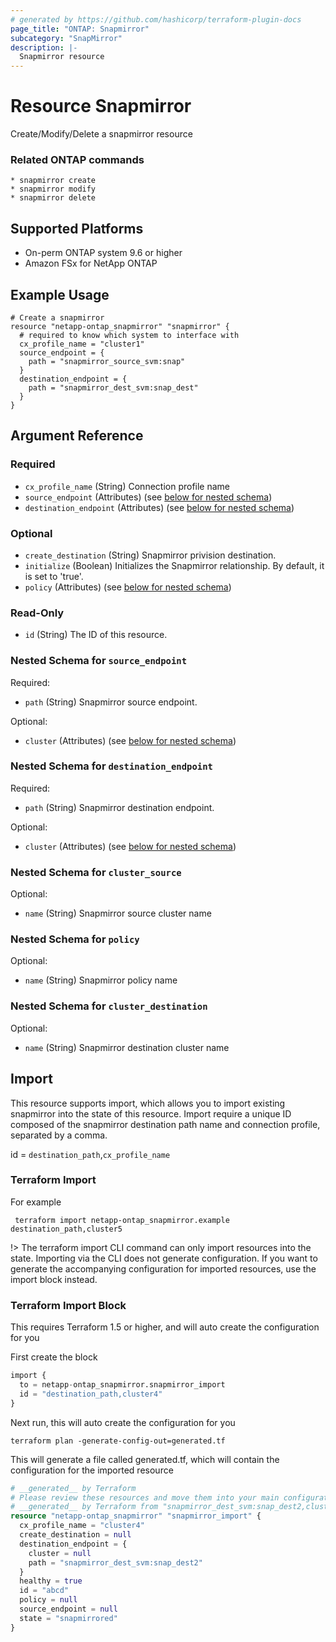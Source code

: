```yaml
---
# generated by https://github.com/hashicorp/terraform-plugin-docs
page_title: "ONTAP: Snapmirror"
subcategory: "SnapMirror"
description: |-
  Snapmirror resource
---
```


# Resource Snapmirror
Create/Modify/Delete a snapmirror resource

### Related ONTAP commands
```commandline
* snapmirror create
* snapmirror modify
* snapmirror delete
```

## Supported Platforms
* On-perm ONTAP system 9.6 or higher
* Amazon FSx for NetApp ONTAP

## Example Usage
```
# Create a snapmirror
resource "netapp-ontap_snapmirror" "snapmirror" {
  # required to know which system to interface with
  cx_profile_name = "cluster1"
  source_endpoint = {
    path = "snapmirror_source_svm:snap"
  }
  destination_endpoint = {
    path = "snapmirror_dest_svm:snap_dest"
  }
}
```


<!-- schema generated by tfplugindocs -->
## Argument Reference

### Required

- `cx_profile_name` (String) Connection profile name
- `source_endpoint` (Attributes) (see [below for nested schema](#nestedatt--source_endpoint))
- `destination_endpoint` (Attributes) (see [below for nested schema](#nestedatt--destination_endpoint))

### Optional

- `create_destination` (String) Snapmirror privision destination.
- `initialize` (Boolean) Initializes the Snapmirror relationship. By default, it is set to 'true'.
- `policy` (Attributes) (see [below for nested schema](#nestedatt--policy))

### Read-Only

- `id` (String) The ID of this resource.

<a id="nestedatt--source_endpoint"></a>
### Nested Schema for `source_endpoint`

Required:

- `path` (String) Snapmirror source endpoint.

Optional:

- `cluster`  (Attributes) (see [below for nested schema](#nestedatt--cluster_source))

<a id="nestedatt--destination_endpoint"></a>
### Nested Schema for `destination_endpoint`

Required:

- `path` (String) Snapmirror destination endpoint.

Optional:

- `cluster`  (Attributes) (see [below for nested schema](#nestedatt--cluster_destination))


<a id="nestedatt--cluster_source"></a>
### Nested Schema for `cluster_source`

Optional:

- `name` (String) Snapmirror source cluster name

<a id="nestedatt--policy"></a>
### Nested Schema for `policy`

Optional:

- `name` (String) Snapmirror policy name

<a id="nestedatt--cluster_destination"></a>
### Nested Schema for `cluster_destination`

Optional:

- `name` (String) Snapmirror destination cluster name

## Import
This resource supports import, which allows you to import existing snapmirror into the state of this resource.
Import require a unique ID composed of the snapmirror destination path name and connection profile, separated by a comma.

id = `destination_path`,`cx_profile_name`

### Terraform Import

For example
```shell
 terraform import netapp-ontap_snapmirror.example destination_path,cluster5
```
!> The terraform import CLI command can only import resources into the state. Importing via the CLI does not generate configuration. If you want to generate the accompanying configuration for imported resources, use the import block instead.

### Terraform Import Block
This requires Terraform 1.5 or higher, and will auto create the configuration for you

First create the block
```terraform
import {
  to = netapp-ontap_snapmirror.snapmirror_import
  id = "destination_path,cluster4"
}
```
Next run, this will auto create the configuration for you
```shell
terraform plan -generate-config-out=generated.tf
```
This will generate a file called generated.tf, which will contain the configuration for the imported resource
```terraform
# __generated__ by Terraform
# Please review these resources and move them into your main configuration files.
# __generated__ by Terraform from "snapmirror_dest_svm:snap_dest2,cluster4"
resource "netapp-ontap_snapmirror" "snapmirror_import" {
  cx_profile_name = "cluster4"
  create_destination = null
  destination_endpoint = {
    cluster = null
    path = "snapmirror_dest_svm:snap_dest2"
  }
  healthy = true
  id = "abcd"
  policy = null
  source_endpoint = null
  state = "snapmirrored"
}
```